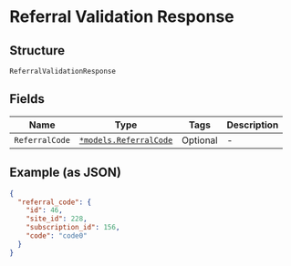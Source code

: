 
# Referral Validation Response

## Structure

`ReferralValidationResponse`

## Fields

| Name | Type | Tags | Description |
|  --- | --- | --- | --- |
| `ReferralCode` | [`*models.ReferralCode`](referral-code.md) | Optional | - |

## Example (as JSON)

```json
{
  "referral_code": {
    "id": 46,
    "site_id": 228,
    "subscription_id": 156,
    "code": "code0"
  }
}
```

